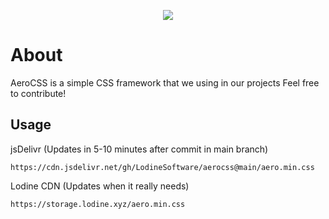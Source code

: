 <p align="center">
<img src="https://github.com/LodineSoftware/aerocss/assets/43351072/a853b663-109d-4b4b-953e-f66bd548d381">
</p>

# About
AeroCSS is a simple CSS framework that we using in our projects
Feel free to contribute!

## Usage
jsDelivr (Updates in 5-10 minutes after commit in main branch)
```
https://cdn.jsdelivr.net/gh/LodineSoftware/aerocss@main/aero.min.css
```
Lodine CDN (Updates when it really needs)
```
https://storage.lodine.xyz/aero.min.css
```
